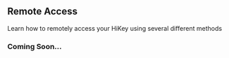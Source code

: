 ## Remote Access

Learn how to remotely access your HiKey using several different methods

### Coming Soon...
